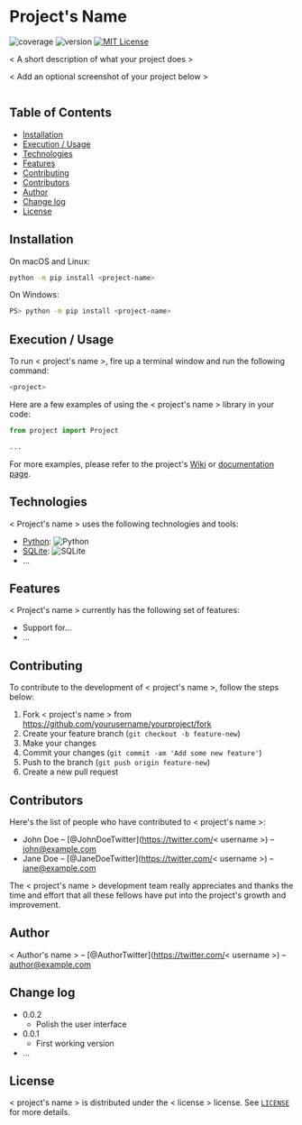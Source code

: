 <!-- vim: ts=2 sts=2 sw=2 et                                                            -- this is called a 'modeline' - [Modeline magic](https://vim.fandom.com/wiki/Modeline_magic), [Tab settings in Vim](https://arisweedler.medium.com/tab-settings-in-vim-1ea0863c5990) -->
<!-- markdownlint-disable-file MD007 MD012 MD013 MD022 MD033 MD035 MD041 MD045          -- for the linter 'markdownlint', disable these linting rule, See [Markdownlint Documentation](https://docs.superoffice.com/contribute/markdown-guide/markdownlint.html) -->

<!--
This file provides example from Real Python tutorial [Creating Great README Files for Your Python Projects](https://realpython.com/readme-python-project/).
-->

# Project's Name

![coverage](https://img.shields.io/badge/coverage-80%25-yellowgreen)
![version](https://img.shields.io/badge/version-1.2.3-blue)
[![MIT License](https://img.shields.io/badge/License-MIT-green.svg)](https://choosealicense.com/licenses/mit/)

< A short description of what your project does >

< Add an optional screenshot of your project below >

![]()

## Table of Contents

- [Installation](#installation)
- [Execution / Usage](#execution--usage)
- [Technologies](#technologies)
- [Features](#features)
- [Contributing](#contributing)
- [Contributors](#contributors)
- [Author](#author)
- [Change log](#change-log)
- [License](#license)

## Installation

On macOS and Linux:

```sh
python -m pip install <project-name>
```

On Windows:

```sh
PS> python -m pip install <project-name>
```

## Execution / Usage

To run < project's name >, fire up a terminal window and run the following command:

```sh
<project>
```

Here are a few examples of using the < project's name > library in your code:

```python
from project import Project

...
```

For more examples, please refer to the project's [Wiki](wiki) or [documentation page](docs).

## Technologies

< Project's name > uses the following technologies and tools:

- [Python](https://www.python.org/): ![Python](https://img.shields.io/badge/python-3670A0?style=for-the-badge&logo=python&logoColor=ffdd54)
- [SQLite](https://sqlite.org/): ![SQLite](https://img.shields.io/badge/sqlite-%2307405e.svg?style=for-the-badge&logo=sqlite&logoColor=white)
- ...

## Features

< Project's name > currently has the following set of features:

- Support for...
- ...

## Contributing

To contribute to the development of < project's name >, follow the steps below:

1. Fork < project's name > from <https://github.com/yourusername/yourproject/fork>
2. Create your feature branch (`git checkout -b feature-new`)
3. Make your changes
4. Commit your changes (`git commit -am 'Add some new feature'`)
5. Push to the branch (`git push origin feature-new`)
6. Create a new pull request

## Contributors

Here's the list of people who have contributed to < project's name >:

- John Doe – [@JohnDoeTwitter](https://twitter.com/< username >) – john@example.com
- Jane Doe – [@JaneDoeTwitter](https://twitter.com/< username >) – jane@example.com

The < project's name > development team really appreciates and thanks the time and effort that all these fellows have put into the project's growth and improvement.

## Author

< Author's name > – [@AuthorTwitter](https://twitter.com/< username >) – author@example.com

## Change log

- 0.0.2
    - Polish the user interface
- 0.0.1
    - First working version
- ...

## License

< project's name > is distributed under the < license > license. See [`LICENSE`](LICENSE.md) for more details.

